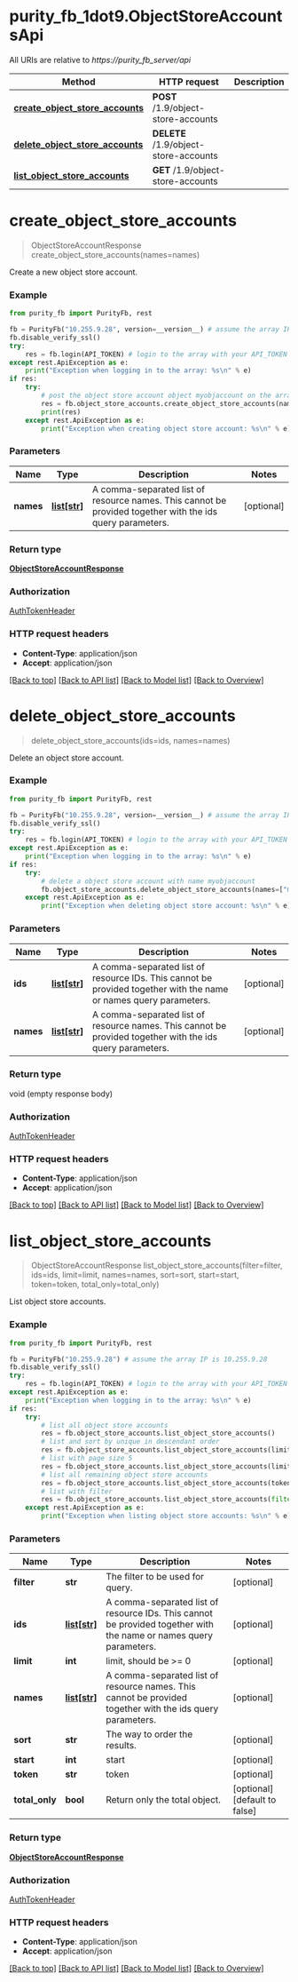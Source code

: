 # purity_fb_1dot9.ObjectStoreAccountsApi

All URIs are relative to *https://purity_fb_server/api*

Method | HTTP request | Description
------------- | ------------- | -------------
[**create_object_store_accounts**](ObjectStoreAccountsApi.md#create_object_store_accounts) | **POST** /1.9/object-store-accounts | 
[**delete_object_store_accounts**](ObjectStoreAccountsApi.md#delete_object_store_accounts) | **DELETE** /1.9/object-store-accounts | 
[**list_object_store_accounts**](ObjectStoreAccountsApi.md#list_object_store_accounts) | **GET** /1.9/object-store-accounts | 


# **create_object_store_accounts**
> ObjectStoreAccountResponse create_object_store_accounts(names=names)



Create a new object store account.

### Example 
```python
from purity_fb import PurityFb, rest

fb = PurityFb("10.255.9.28", version=__version__) # assume the array IP is 10.255.9.28
fb.disable_verify_ssl()
try:
    res = fb.login(API_TOKEN) # login to the array with your API_TOKEN
except rest.ApiException as e:
    print("Exception when logging in to the array: %s\n" % e)
if res:
    try:
        # post the object store account object myobjaccount on the array
        res = fb.object_store_accounts.create_object_store_accounts(names=["myobjaccount"])
        print(res)
    except rest.ApiException as e:
        print("Exception when creating object store account: %s\n" % e)
```

### Parameters

Name | Type | Description  | Notes
------------- | ------------- | ------------- | -------------
 **names** | [**list[str]**](str.md)| A comma-separated list of resource names. This cannot be provided together with the ids query parameters. | [optional] 

### Return type

[**ObjectStoreAccountResponse**](ObjectStoreAccountResponse.md)

### Authorization

[AuthTokenHeader](index.md#AuthTokenHeader)

### HTTP request headers

 - **Content-Type**: application/json
 - **Accept**: application/json

[[Back to top]](#) [[Back to API list]](index.md#endpoint-properties) [[Back to Model list]](index.md#documentation-for-models) [[Back to Overview]](index.md)

# **delete_object_store_accounts**
> delete_object_store_accounts(ids=ids, names=names)



Delete an object store account.

### Example 
```python
from purity_fb import PurityFb, rest

fb = PurityFb("10.255.9.28", version=__version__) # assume the array IP is 10.255.9.28
fb.disable_verify_ssl()
try:
    res = fb.login(API_TOKEN) # login to the array with your API_TOKEN
except rest.ApiException as e:
    print("Exception when logging in to the array: %s\n" % e)
if res:
    try:
        # delete a object store account with name myobjaccount
        fb.object_store_accounts.delete_object_store_accounts(names=["myobjaccount"])
    except rest.ApiException as e:
        print("Exception when deleting object store account: %s\n" % e)
```

### Parameters

Name | Type | Description  | Notes
------------- | ------------- | ------------- | -------------
 **ids** | [**list[str]**](str.md)| A comma-separated list of resource IDs. This cannot be provided together with the name or names query parameters. | [optional] 
 **names** | [**list[str]**](str.md)| A comma-separated list of resource names. This cannot be provided together with the ids query parameters. | [optional] 

### Return type

void (empty response body)

### Authorization

[AuthTokenHeader](index.md#AuthTokenHeader)

### HTTP request headers

 - **Content-Type**: application/json
 - **Accept**: application/json

[[Back to top]](#) [[Back to API list]](index.md#endpoint-properties) [[Back to Model list]](index.md#documentation-for-models) [[Back to Overview]](index.md)

# **list_object_store_accounts**
> ObjectStoreAccountResponse list_object_store_accounts(filter=filter, ids=ids, limit=limit, names=names, sort=sort, start=start, token=token, total_only=total_only)



List object store accounts.

### Example 
```python
from purity_fb import PurityFb, rest

fb = PurityFb("10.255.9.28") # assume the array IP is 10.255.9.28
fb.disable_verify_ssl()
try:
    res = fb.login(API_TOKEN) # login to the array with your API_TOKEN
except rest.ApiException as e:
    print("Exception when logging in to the array: %s\n" % e)
if res:
    try:
        # list all object store accounts
        res = fb.object_store_accounts.list_object_store_accounts()
        # list and sort by unique in descendant order
        res = fb.object_store_accounts.list_object_store_accounts(limit=5, sort="space.unique-")
        # list with page size 5
        res = fb.object_store_accounts.list_object_store_accounts(limit=5)
        # list all remaining object store accounts
        res = fb.object_store_accounts.list_object_store_accounts(token=res.pagination_info.continuation_token)
        # list with filter
        res = fb.object_store_accounts.list_object_store_accounts(filter='name=\'myobjaccount*\'')
    except rest.ApiException as e:
        print("Exception when listing object store accounts: %s\n" % e)
```

### Parameters

Name | Type | Description  | Notes
------------- | ------------- | ------------- | -------------
 **filter** | **str**| The filter to be used for query. | [optional] 
 **ids** | [**list[str]**](str.md)| A comma-separated list of resource IDs. This cannot be provided together with the name or names query parameters. | [optional] 
 **limit** | **int**| limit, should be &gt;&#x3D; 0 | [optional] 
 **names** | [**list[str]**](str.md)| A comma-separated list of resource names. This cannot be provided together with the ids query parameters. | [optional] 
 **sort** | **str**| The way to order the results. | [optional] 
 **start** | **int**| start | [optional] 
 **token** | **str**| token | [optional] 
 **total_only** | **bool**| Return only the total object. | [optional] [default to false]

### Return type

[**ObjectStoreAccountResponse**](ObjectStoreAccountResponse.md)

### Authorization

[AuthTokenHeader](index.md#AuthTokenHeader)

### HTTP request headers

 - **Content-Type**: application/json
 - **Accept**: application/json

[[Back to top]](#) [[Back to API list]](index.md#endpoint-properties) [[Back to Model list]](index.md#documentation-for-models) [[Back to Overview]](index.md)

